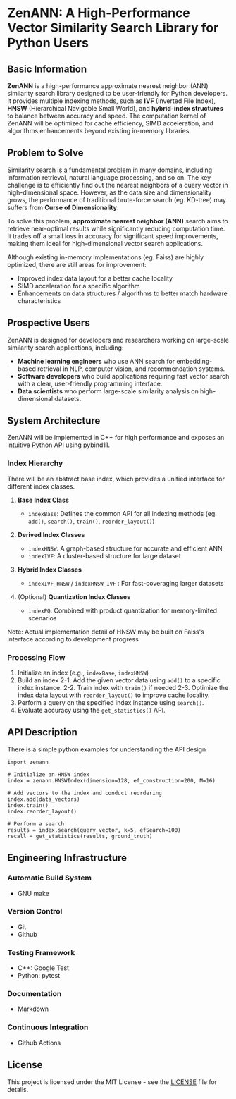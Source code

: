 # ZenANN: A High-Performance Vector Similarity Search Library for Python Users

## Basic Information

**ZenANN** is a high-performance approximate nearest neighbor (ANN) similarity search library designed to be user-friendly for Python developers. It provides multiple indexing methods, such as **IVF** (Inverted File Index), **HNSW** (Hierarchical Navigable Small World), and **hybrid-index structures** to balance between accuracy and speed. The computation kernel of ZenANN will be optimized for cache efficiency, SIMD acceleration, and algorithms enhancements beyond existing in-memory libraries.

## Problem to Solve
Similarity search is a fundamental problem in many domains, including information retrieval, natural language processing, and so on. The key challenge is to efficiently find out the nearest neighbors of a query vector in high-dimensional space. However, as the data size and dimensionality grows, the performance of traditional brute-force search (eg. KD-tree) may suffers from **Curse of Dimensionality**.

To solve this problem, **approximate nearest neighbor (ANN)** search aims to retrieve near-optimal results while significantly reducing computation time. It trades off a small loss in accuracy for significant speed improvements, making them ideal for high-dimensional vector search applications.

Although existing in-memory implementations (eg. Faiss) are highly optimized, there are still areas for improvement:
- Improved index data layout for a better cache locality
- SIMD acceleration for a specific algorithm
- Enhancements on data structures / algorithms to better match hardware characteristics

## Prospective Users
ZenANN is designed for developers and researchers working on large-scale similarity search applications, including:
- **Machine learning engineers** who use ANN search for embedding-based retrieval in NLP, computer vision, and recommendation systems.
- **Software developers** who build applications requiring fast vector search with a clear, user-friendly programming interface.
- **Data scientists** who perform large-scale similarity analysis on high-dimensional datasets.

## System Architecture
ZenANN will be implemented in C++ for high performance and exposes an intuitive Python API using pybind11.
### Index Hierarchy
There will be an abstract base index, which provides a unified interface for different index classes.
1. **Base Index Class**
    - `indexBase`: Defines the common API for all indexing methods (eg. `add()`, `search()`, `train()`, `reorder_layout()`)

2. **Derived Index Classes**
    - `indexHNSW`: A graph-based structure for accurate and efficient ANN
    - `indexIVF`: A cluster-based structure for large dataset
3. **Hybrid Index Classes** 
    - `indexIVF_HNSW` / `indexHNSW_IVF` : For fast-coveraging larger datasets
4. (Optional) **Quantization Index Classes**
    - `indexPQ`: Combined with product quantization for memory-limited scenarios

Note: Actual implementation detail of HNSW may be built on Faiss's interface according to development progress

### Processing Flow
1. Initialize an index (e.g., `indexBase`, `indexHNSW`)
2. Build an index
2-1. Add the given vector data using `add()` to a specific index instance.
2-2. Train index with  `train()` if needed
2-3. Optimize the index data layout with `reorder_layout()` to improve cache locality.
4. Perform a query on the specified index instance using `search()`.
5. Evaluate accuracy using the `get_statistics()` API.

## API Description
There is a simple python examples for understanding the API design
```
import zenann

# Initialize an HNSW index
index = zenann.HNSWIndex(dimension=128, ef_construction=200, M=16)

# Add vectors to the index and conduct reordering
index.add(data_vectors)
index.train()
index.reorder_layout()

# Perform a search
results = index.search(query_vector, k=5, efSearch=100)
recall = get_statistics(results, ground_truth)
```

## Engineering Infrastructure
### Automatic Build System
- GNU make
### Version Control
- Git
- Github
### Testing Framework
- C++: Google Test
- Python: pytest
### Documentation
- Markdown
### Continuous Integration
- Github Actions

## License

This project is licensed under the MIT License - see the [LICENSE](./LICENSE) file for details.
